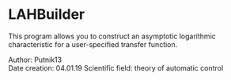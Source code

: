# LAHBuilder

This program allows you to construct an asymptotic logarithmic 
characteristic for a user-specified transfer function.

Author: Putnik13</br>
Date creation: 04.01.19
Scientific field: theory of automatic control
